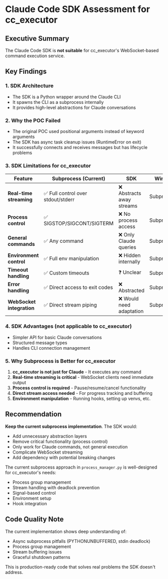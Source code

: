 # Claude Code SDK Assessment for cc_executor

## Executive Summary

The Claude Code SDK is **not suitable** for cc_executor's WebSocket-based command execution service.

## Key Findings

### 1. SDK Architecture
- The SDK is a Python wrapper around the Claude CLI
- It spawns the CLI as a subprocess internally
- It provides high-level abstractions for Claude conversations

### 2. Why the POC Failed
- The original POC used positional arguments instead of keyword arguments
- The SDK has async task cleanup issues (RuntimeError on exit)
- It successfully connects and receives messages but has lifecycle problems

### 3. SDK Limitations for cc_executor

| Feature | Subprocess (Current) | SDK | Winner |
|---------|---------------------|-----|---------|
| **Real-time streaming** | ✅ Full control over stdout/stderr | ❌ Abstracts away streams | Subprocess |
| **Process control** | ✅ SIGSTOP/SIGCONT/SIGTERM | ❌ No process access | Subprocess |
| **General commands** | ✅ Any command | ❌ Only Claude queries | Subprocess |
| **Environment control** | ✅ Full env manipulation | ❌ Hidden internally | Subprocess |
| **Timeout handling** | ✅ Custom timeouts | ❓ Unclear | Subprocess |
| **Error handling** | ✅ Direct access to exit codes | ❌ Abstracted | Subprocess |
| **WebSocket integration** | ✅ Direct stream piping | ❌ Would need adaptation | Subprocess |

### 4. SDK Advantages (not applicable to cc_executor)
- Simpler API for basic Claude conversations
- Structured message types
- Handles CLI connection management

### 5. Why Subprocess is Better for cc_executor

1. **cc_executor is not just for Claude** - It executes any command
2. **Real-time streaming is critical** - WebSocket clients need immediate output
3. **Process control is required** - Pause/resume/cancel functionality
4. **Direct stream access needed** - For progress tracking and buffering
5. **Environment manipulation** - Running hooks, setting up venvs, etc.

## Recommendation

**Keep the current subprocess implementation**. The SDK would:
- Add unnecessary abstraction layers
- Remove critical functionality (process control)
- Only work for Claude commands, not general execution
- Complicate WebSocket streaming
- Add dependency with potential breaking changes

The current subprocess approach in `process_manager.py` is well-designed for cc_executor's needs:
- Process group management
- Stream handling with deadlock prevention
- Signal-based control
- Environment setup
- Hook integration

## Code Quality Note

The current implementation shows deep understanding of:
- Async subprocess pitfalls (PYTHONUNBUFFERED, stdin deadlock)
- Process group management
- Stream buffering issues
- Graceful shutdown patterns

This is production-ready code that solves real problems the SDK doesn't address.